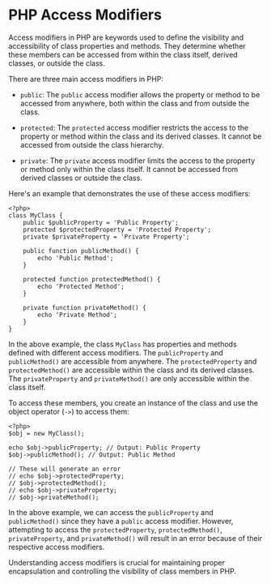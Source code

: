 # PHP Access Modifiers

Access modifiers in PHP are keywords used to define the visibility and accessibility of class properties and methods. They determine whether these members can be accessed from within the class itself, derived classes, or outside the class.

There are three main access modifiers in PHP:

- `public`: The `public` access modifier allows the property or method to be accessed from anywhere, both within the class and from outside the class.

- `protected`: The `protected` access modifier restricts the access to the property or method within the class and its derived classes. It cannot be accessed from outside the class hierarchy.

- `private`: The `private` access modifier limits the access to the property or method only within the class itself. It cannot be accessed from derived classes or outside the class.

Here's an example that demonstrates the use of these access modifiers:

`````````
<?php>
class MyClass {
    public $publicProperty = 'Public Property';
    protected $protectedProperty = 'Protected Property';
    private $privateProperty = 'Private Property';

    public function publicMethod() {
        echo 'Public Method';
    }

    protected function protectedMethod() {
        echo 'Protected Method';
    }

    private function privateMethod() {
        echo 'Private Method';
    }
}
`````````

In the above example, the class `MyClass` has properties and methods defined with different access modifiers. The `publicProperty` and `publicMethod()` are accessible from anywhere. The `protectedProperty` and `protectedMethod()` are accessible within the class and its derived classes. The `privateProperty` and `privateMethod()` are only accessible within the class itself.

To access these members, you create an instance of the class and use the object operator (`->`) to access them:

`````````
<?php>
$obj = new MyClass();

echo $obj->publicProperty; // Output: Public Property
$obj->publicMethod(); // Output: Public Method

// These will generate an error
// echo $obj->protectedProperty;
// $obj->protectedMethod();
// echo $obj->privateProperty;
// $obj->privateMethod();
`````````

In the above example, we can access the `publicProperty` and `publicMethod()` since they have a `public` access modifier. However, attempting to access the `protectedProperty`, `protectedMethod()`, `privateProperty`, and `privateMethod()` will result in an error because of their respective access modifiers.

Understanding access modifiers is crucial for maintaining proper encapsulation and controlling the visibility of class members in PHP.

